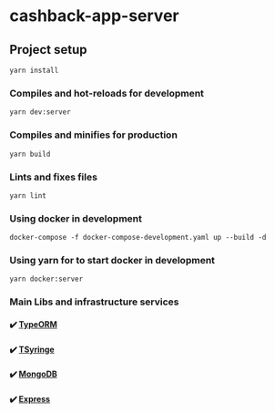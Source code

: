 # cashback-app-server

## Project setup
```
yarn install
```

### Compiles and hot-reloads for development
```
yarn dev:server
```

### Compiles and minifies for production
```
yarn build
```

### Lints and fixes files
```
yarn lint
```

### Using docker in development
```
docker-compose -f docker-compose-development.yaml up --build -d 
```

### Using yarn for to start docker in development
```
yarn docker:server
```

### Main Libs and infrastructure services
#### :heavy_check_mark: [TypeORM](https://github.com/typeorm/typeorm)
#### :heavy_check_mark: [TSyringe](https://github.com/microsoft/tsyringe)
#### :heavy_check_mark: [MongoDB](https://www.mongodb.com)
#### :heavy_check_mark: [Express](https://github.com/expressjs/express)

